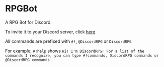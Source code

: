 # RPGBot
A RPG Bot for Discord.

To invite it to your Discord server, click [here](https://discordapp.com/oauth2/authorize?&client_id=170915256833540097&scope=bot&permissions=0)

All commands are prefixed with ``#!``, ``@DiscordRPG`` or ``DiscordRPG``

For example, ``#!help`` shows ``Hi! I'm DiscordRPG! For a list of the commands I recognize, you can type #!commands, DiscordRPG commands or @DiscordRPG commands``

